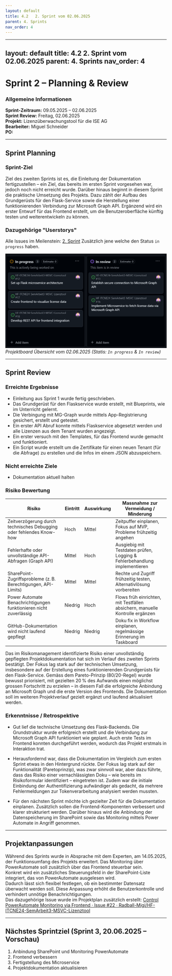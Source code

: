 ```yaml
---
layout: default
title: 4.2   2. Sprint vom 02.06.2025
parent: 4. Sprints
nav_order: 4
---
```

---
layout: default
title: 4.2   2. Sprint vom 02.06.2025
parent: 4. Sprints
nav_order: 4
---
# Sprint 2 – Planning & Review

### Allgemeine Informationen

**Sprint-Zeitraum:** 09.05.2025 – 02.06.2025  
**Sprint Review:** Freitag, 02.06.2025  
**Projekt:** Lizenzüberwachungstool für die ISE AG <br>
**Bearbeiter:** Miguel Schneider <br>
**PO:** 

---
## Sprint Planning

### Sprint-Ziel
Ziel des zweiten Sprints ist es, die Einleitung der Dokumentation fertigzustellen – ein Ziel, das bereits im ersten Sprint vorgesehen war, jedoch noch nicht erreicht wurde. Darüber hinaus beginnt in diesem Sprint die praktische Umsetzung des Projekts. Dazu zählt der Aufbau des Grundgerüsts für den Flask-Service sowie die Herstellung einer funktionierenden Verbindung zur Microsoft Graph API. Ergänzend wird ein erster Entwurf für das Frontend erstellt, um die Benutzeroberfläche künftig testen und weiterentwickeln zu können.

### Dazugehörige "Userstorys"

Alle Issues im Meilenstein: [2. Sprint](https://github.com/Radball-Migi/HF-ITCNE24-SemArbeit3-MSVC-Lizenztool/milestone/2)
Zusätzlich jene welche den Status `in progress` haben. 

![Projektboard Übersicht vom 02.06.2025](../../ressources/images/projectboard_sprint2.png)
*Projektboard Übersicht vom 02.06.2025 (Statis: `In progress` & `In review`)* 

---
## Sprint Review 

### Erreichte Ergebnisse

- Einleitung aus Sprint 1 wurde fertig geschrieben. 
- Das Grundgerüst für den Flaskservice wurde erstellt, mit Blueprints, wie im Unterricht gelernt. 
- Die Verbingung mit MG-Graph wurde mittels App-Registrierung gesichert, erstellt und getestet. 
- Ein erster API Abruf konnte mittels Flaskservice abgesetzt werden und alle Lizenzen aus dem Tenant wurden angezeigt. 
- Ein erster versuch mit den Templates, für das Frontend wurde gemacht und funktioniert. 
- Ein Script wurde erstellt um die Zertifikate für einen neuen Tenant (für die Abfrage) zu erstellen und die Infos im einem JSON abzuspeichern. 

### Nicht erreichte Ziele

- Dokumentation aktuell halten

### Risiko Bewertung

| Risiko                                                                 | Eintritt | Auswirkung | Massnahme zur Vermeidung / Minderung                                                   |
|------------------------------------------------------------------------|----------|------------|----------------------------------------------------------------------------------------|
| Zeitverzögerung durch technisches Debugging oder fehlendes Know-how   | Hoch     | Mittel     | Zeitpuffer einplanen, Fokus auf MVP, Probleme frühzeitig angehen                     |
| Fehlerhafte oder unvollständige API-Abfragen (Graph API)              | Mittel   | Hoch       | Ausgiebig mit Testdaten prüfen, Logging & Fehlerbehandlung implementieren            |
| SharePoint-Zugriffsprobleme (z. B. Berechtigungen, API-Limits)        | Mittel   | Mittel     | Rechte und Zugriff frühzeitig testen, Alternativlösung vorbereiten                   |
| Power Automate Benachrichtigungen funktionieren nicht zuverlässig     | Niedrig  | Hoch       | Flows früh einrichten, mit Testfällen absichern, manuelle Kontrolle ergänzen         |
| GitHub-Dokumentation wird nicht laufend gepflegt                      | Niedrig  | Niedrig    | Doku fix in Workflow einplanen, regelmässige Erinnerung im Taskboard                 |

Das im Risikomanagement identifizierte Risiko einer unvollständig gepflegten Projektdokumentation hat sich im Verlauf des zweiten Sprints bestätigt. Der Fokus lag stark auf der technischen Umsetzung, insbesondere auf der Erstellung eines funktionierenden Grundgerüsts für den Flask-Service. Gemäss dem Pareto-Prinzip (80/20-Regel) wurde bewusst priorisiert, mit gezielten 20 % des Aufwands einen möglichst grossen Fortschritt zu erzielen – in diesem Fall die erfolgreiche Anbindung an Microsoft Graph und die erste Version des Frontends. Die Dokumentation soll im weiteren Projektverlauf gezielt ergänzt und laufend aktualisiert werden.
### Erkenntnisse / Retrospektive

- Gut lief die technische Umsetzung des Flask-Backends. Die Grundstruktur wurde erfolgreich erstellt und die Verbindung zur Microsoft Graph API funktioniert wie geplant. Auch erste Tests im Frontend konnten durchgeführt werden, wodurch das Projekt erstmals in Interaktion trat.

- Herausfordernd war, dass die Dokumentation im Vergleich zum ersten Sprint etwas in den Hintergrund rückte. Der Fokus lag stark auf der Funktionalität (Paretoprinzip), was zwar sinnvoll war, aber dazu führte, dass das Risiko einer vernachlässigten Doku – wie bereits im Risikoformular identifiziert – eingetreten ist. Zudem war die initiale Einbindung der Authentifizierung aufwändiger als gedacht, da mehrere Fehlermeldungen zur Tokenverarbeitung analysiert werden mussten.

- Für den nächsten Sprint möchte ich gezielter Zeit für die Dokumentation einplanen. Zusätzlich sollen die Frontend-Komponenten verbessert und klarer strukturiert werden. Darüber hinaus wird die Anbindung der Datenspeicherung im SharePoint sowie das Monitoring mittels Power Automate in Angriff genommen.

---
## Projektanpassungen
Während des Sprints wurde in Absprache mit dem Experten, am 14.05.2025, der Funktionsumfang des Projekts erweitert. Das Monitoring über PowerAutomate soll zusätzlich über das Frontend steuerbar sein.  
Konkret wird ein zusätzliches Steuerungsfeld in der SharePoint-Liste integriert, das von PowerAutomate ausgelesen wird.  
Dadurch lässt sich flexibel festlegen, ob ein bestimmter Datensatz überwacht werden soll. Diese Anpassung erhöht die Benutzerkontrolle und verhindert unnötige Benachrichtigungen.  
Das dazugehörige Issue wurde im Projektplan zusätzlich erstellt: [Control PowerAutomate Monitoring via Frontend · Issue #22 · Radball-Migi/HF-ITCNE24-SemArbeit3-MSVC-Lizenztool](https://github.com/Radball-Migi/HF-ITCNE24-SemArbeit3-MSVC-Lizenztool/issues/22) 

---

## Nächstes Sprintziel (Sprint 3, 20.06.2025 – Vorschau)

1. Anbindung SharePoint und Monitoring PowerAutomate
2. Frontend verbessern
3. Fertigstellung des Microservice
4. Projektdokumentation aktualisieren